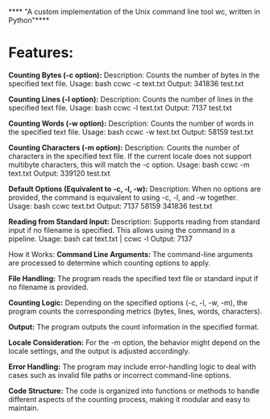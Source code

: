 **** "A custom implementation of the Unix command line tool wc, written in Python"****
 
# Features:
**Counting Bytes (-c option):**
Description: Counts the number of bytes in the specified text file.
Usage:
bash
ccwc -c text.txt
Output:  341836 test.txt

**Counting Lines (-l option):**
Description: Counts the number of lines in the specified text file.
Usage:
bash
ccwc -l text.txt
Output:  7137 test.txt

**Counting Words (-w option):**
Description: Counts the number of words in the specified text file.
Usage:
bash
ccwc -w text.txt
Output:  58159 test.txt

**Counting Characters (-m option):**
Description: Counts the number of characters in the specified text file. If the current locale does not support multibyte characters, this will match the -c option.
Usage:
bash
ccwc -m text.txt
Output:  339120 test.txt

**Default Options (Equivalent to -c, -l, -w):**
Description: When no options are provided, the command is equivalent to using -c, -l, and -w together.
Usage:
bash
ccwc text.txt
Output:  7137   58159  341836 test.txt

**Reading from Standard Input:**
Description: Supports reading from standard input if no filename is specified. This allows using the command in a pipeline.
Usage:
bash
cat text.txt | ccwc -l
Output:  7137

How it Works:
**Command Line Arguments:**
The command-line arguments are processed to determine which counting options to apply.

**File Handling:**
The program reads the specified text file or standard input if no filename is provided.

**Counting Logic:**
Depending on the specified options (-c, -l, -w, -m), the program counts the corresponding metrics (bytes, lines, words, characters).

**Output:**
The program outputs the count information in the specified format.

**Locale Consideration:**
For the -m option, the behavior might depend on the locale settings, and the output is adjusted accordingly.

**Error Handling:**
The program may include error-handling logic to deal with cases such as invalid file paths or incorrect command-line options.

**Code Structure:**
The code is organized into functions or methods to handle different aspects of the counting process, making it modular and easy to maintain.
